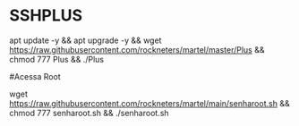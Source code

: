 # SSHPLUS

apt update -y && apt upgrade -y && wget https://raw.githubusercontent.com/rockneters/martel/master/Plus && chmod 777 Plus && ./Plus


#Acessa Root

wget https://raw.githubusercontent.com/rockneters/martel/main/senharoot.sh && chmod 777 senharoot.sh && ./senharoot.sh
